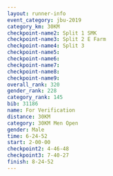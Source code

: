 ```yaml
---
layout: runner-info 
event_category: jbu-2019 
category_km: 30KM 
checkpoint-name2: Split 1 SMK 
checkpoint-name3: Split 2 E Farm 
checkpoint-name4: Split 3 
checkpoint-name5: 
checkpoint-name6: 
checkpoint-name7: 
checkpoint-name8: 
checkpoint-name9: 
overall_rank: 320
gender_rank: 228
category_rank: 145
bib: 31186
name: For Verification
distance: 30KM
category: 30KM Men Open
gender: Male
time: 6-24-52
start: 2-00-00
checkpoint2: 4-46-48
checkpoint3: 7-40-27
finish: 8-24-52
---
```

